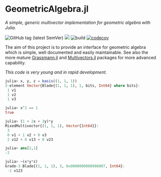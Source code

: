 # GeometricAlgebra.jl
_A simple, generic multivector implementation for geometric algebra with Julia._

![GitHub tag (latest SemVer)](https://img.shields.io/github/v/tag/Jollywatt/GeometricAlgebra.jl)
[![](https://img.shields.io/badge/docs-dev-blue.svg)](https://jollywatt.github.io/GeometricAlgebra.jl/dev)
![build](https://api.travis-ci.com/Jollywatt/GeometricAlgebra.jl.svg)
[![codecov](https://codecov.io/gh/Jollywatt/GeometricAlgebra.jl/branch/master/graph/badge.svg?token=QP68V6JA6S)](https://codecov.io/gh/Jollywatt/GeometricAlgebra.jl)

The aim of this project is to provide an interface for geometric algebra
which is simple, well documented and easily maintainable.
See also the more mature [Grassmann.jl](https://github.com/chakravala/Grassmann.jl/) and [Multivectors.jl](https://github.com/digitaldomain/Multivectors.jl) packages for more advanced capability.

_This code is very young and in rapid development._

```Julia
julia> x, y, z = basis((1, 1, 1))
3-element Vector{Blade{(1, 1, 1), 1, bits, Int64} where bits}:
 1 v1
 1 v2
 1 v3

julia> x^2 == 1
true

julia> (1 + 2x + 3y)*y
MixedMultivector{(1, 1, 1), Vector{Int64}}:
 3
 0 v1 + 1 v2 + 0 v3
 2 v12 + 0 v13 + 0 v23

julia> ans[2,1]
-2

julia> ~(x*y*z)
Grade-3 Blade{(1, 1, 1), 3, 0x0000000000000007, Int64}:
 -1 v123
```
